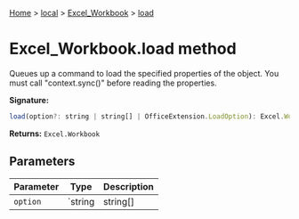 [Home](./index) &gt; [local](local.md) &gt; [Excel\_Workbook](local.excel_workbook.md) &gt; [load](local.excel_workbook.load.md)

# Excel\_Workbook.load method

Queues up a command to load the specified properties of the object. You must call "context.sync()" before reading the properties.

**Signature:**
```javascript
load(option?: string | string[] | OfficeExtension.LoadOption): Excel.Workbook;
```
**Returns:** `Excel.Workbook`

## Parameters

|  Parameter | Type | Description |
|  --- | --- | --- |
|  `option` | `string | string[] | OfficeExtension.LoadOption` |  |

